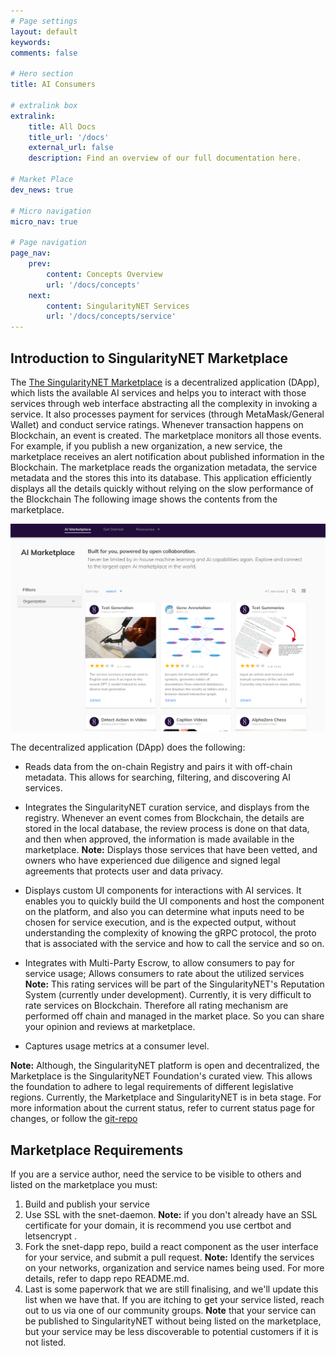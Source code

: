 ```yaml
---
# Page settings
layout: default
keywords:
comments: false

# Hero section
title: AI Consumers

# extralink box
extralink:
    title: All Docs
    title_url: '/docs'
    external_url: false
    description: Find an overview of our full documentation here.

# Market Place
dev_news: true

# Micro navigation
micro_nav: true

# Page navigation
page_nav:
    prev:
        content: Concepts Overview
        url: '/docs/concepts'
    next:
        content: SingularityNET Services
        url: '/docs/concepts/service'
---
```

## Introduction to SingularityNET Marketplace

The [The SingularityNET Marketplace](http://beta.singularitynet.io)  is a decentralized application (DApp), which lists the available AI services and helps you to interact with those services through web interface abstracting all the complexity in invoking a service. It also processes payment for services (through MetaMask/General Wallet)  and conduct service ratings.
Whenever transaction happens on Blockchain, an event is created. The marketplace monitors all those events. 
For example, if you publish a new organization, a new service, the marketplace receives an alert notification about published information in the Blockchain. The marketplace reads the organization metadata, the service metadata and the stores this into its database. This application efficiently displays all the details quickly without relying on the slow performance of the Blockchain
The following image shows the contents from the marketplace.  

![marketplace](/assets/img/dapp/dapp_landing_page.png)

The decentralized application (DApp) does the following:
- Reads data from the on-chain Registry and pairs it with off-chain metadata.
    This allows for searching, filtering, and discovering AI services.
    
- Integrates the SingularityNET curation service, and displays from the registry.
    Whenever an event comes from Blockchain, the details are stored in the local database, the review process is done on that data, and then when approved, the information is made available in the marketplace. 
    **Note:** Displays those services that have been vetted, and owners who have experienced due diligence and signed legal agreements that protects user and data privacy.
    
- Displays custom UI components for interactions with AI services.
    It enables you to quickly build the UI components and host the component on the platform, and also you can determine what inputs need to be chosen for service execution, and is the expected output, without understanding the complexity of knowing the gRPC protocol, the proto that is associated with the service and how to call the service and so on.
    
- Integrates with Multi-Party Escrow, to allow consumers to pay for service usage;
    Allows consumers to rate about the utilized services
    **Note:** This rating services will be part of the SingularityNET's Reputation System (currently under development). Currently, it is very difficult to rate services on Blockchain. Therefore all rating mechanism are performed off chain and managed in the market place. So you can share your opinion and reviews at marketplace.
    
- Captures usage metrics at a consumer level.

**Note:** Although, the SingularityNET platform is open and decentralized, the Marketplace is the SingularityNET Foundation's curated view. This allows the foundation to adhere to legal requirements of different legislative regions. Currently, the Marketplace and SingularityNET is in beta stage. For more information about the current status, refer to  current status page for changes, or follow the [git-repo](https://github.com/singnet/snet-dapp)

## Marketplace Requirements

If you are a service author, need the service to be visible to others and listed on the marketplace you must:
1.	Build and publish your service 
2.	Use SSL with the snet-daemon. 
    **Note:** if you don't already have an SSL certificate for your domain, it is recommend you use certbot and letsencrypt .
3.	Fork the snet-dapp repo, build a react component as the user interface for your service, and submit a pull request. 
    **Note:** Identify the services on your networks, organization and service names being used. For more details, refer to dapp repo README.md.
4.	Last is some paperwork that we are still finalising, and we'll update this list when we have that. If you are itching to get your service listed, reach out to us via one of our community groups.
    **Note** that your service can be published to SingularityNET without being listed on the marketplace, but your service may be less discoverable to potential customers if it is not listed. 
